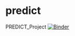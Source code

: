 # predict
PREDICT_Project
[![Binder](https://binder.pangeo.io/badge_logo.svg)](https://binder.pangeo.io/v2/gh/gwittebolle/predict/master)
